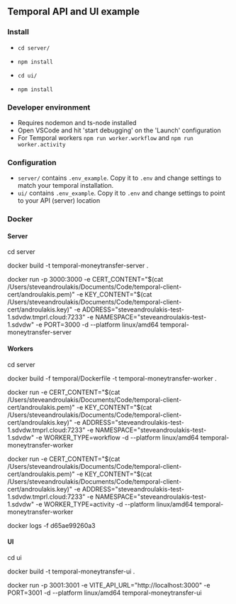 ## Temporal API and UI example

### Install
- `cd server/`
- `npm install`

- `cd ui/`
- `npm install`

### Developer environment
- Requires nodemon and ts-node installed
- Open VSCode and hit 'start debugging' on the 'Launch' configuration
- For Temporal workers `npm run worker.workflow` and `npm run worker.activity`

### Configuration
- `server/` contains `.env_example`. Copy it to `.env` and change settings to match your temporal installation.
- `ui/` contains `.env_example`. Copy it to `.env` and change settings to point to your API (server) location

### Docker


#### Server

cd server

docker build -t temporal-moneytransfer-server .

docker run -p 3000:3000 -e CERT_CONTENT="$(cat /Users/steveandroulakis/Documents/Code/temporal-client-cert/androulakis.pem)" -e KEY_CONTENT="$(cat /Users/steveandroulakis/Documents/Code/temporal-client-cert/androulakis.key)" -e ADDRESS="steveandroulakis-test-1.sdvdw.tmprl.cloud:7233" -e NAMESPACE="steveandroulakis-test-1.sdvdw" -e PORT=3000 -d --platform linux/amd64 temporal-moneytransfer-server

#### Workers

cd server

docker build -f temporal/Dockerfile -t temporal-moneytransfer-worker .

docker run -e CERT_CONTENT="$(cat /Users/steveandroulakis/Documents/Code/temporal-client-cert/androulakis.pem)" -e KEY_CONTENT="$(cat /Users/steveandroulakis/Documents/Code/temporal-client-cert/androulakis.key)" -e ADDRESS="steveandroulakis-test-1.sdvdw.tmprl.cloud:7233" -e NAMESPACE="steveandroulakis-test-1.sdvdw" -e WORKER_TYPE=workflow -d --platform linux/amd64 temporal-moneytransfer-worker

docker run -e CERT_CONTENT="$(cat /Users/steveandroulakis/Documents/Code/temporal-client-cert/androulakis.pem)" -e KEY_CONTENT="$(cat /Users/steveandroulakis/Documents/Code/temporal-client-cert/androulakis.key)" -e ADDRESS="steveandroulakis-test-1.sdvdw.tmprl.cloud:7233" -e NAMESPACE="steveandroulakis-test-1.sdvdw" -e WORKER_TYPE=activity -d --platform linux/amd64 temporal-moneytransfer-worker


docker logs -f d65ae99260a3


#### UI

cd ui

docker build -t temporal-moneytransfer-ui .

docker run -p 3001:3001 -e VITE_API_URL="http://localhost:3000" -e PORT=3001 -d --platform linux/amd64 temporal-moneytransfer-ui